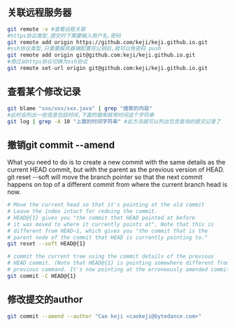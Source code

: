 ## 关联远程服务器
``` bash
git remote -v #查看远程关联
#https协议类型,提交时下需要输入用户名,密码
git remote add origin https://github.com/keji/keji.github.io.git
#ssh协议类型,只需要服务器端配置完公钥后,就可以免密码 push
git remote add origin git@github.com:keji/keji.github.io.git
#用过从https协议切换为ssh协议
git remote set-url origin git@github.com:keji/keji.github.io.git
```

## 查看某个修改记录
``` bash
git blame "xxx/xxx/xxx.java" | grep "搜索的内容"
#此时会列出一些信息包括时间,下面的搜索就用时间这个字符串
git log | grep -A 10 "上面的时间字符串" #此方法就可以列出包含查询的提交记录了
```
## 撤销git commit --amend
What you need to do is to create a new commit with the same details as the current HEAD commit, but with the parent as the previous version of HEAD. git reset --soft will move the branch pointer so that the next commit happens on top of a different commit from where the current branch head is now.
``` bash
# Move the current head so that it's pointing at the old commit
# Leave the index intact for redoing the commit.
# HEAD@{1} gives you "the commit that HEAD pointed at before 
# it was moved to where it currently points at". Note that this is
# different from HEAD~1, which gives you "the commit that is the
# parent node of the commit that HEAD is currently pointing to."
git reset --soft HEAD@{1}

# commit the current tree using the commit details of the previous
# HEAD commit. (Note that HEAD@{1} is pointing somewhere different from the
# previous command. It's now pointing at the erroneously amended commit.)
git commit -C HEAD@{1}
```

## 修改提交的author
``` bash
git commit --amend --author "Cao keji <caokeji@bytedance.com>"
```
